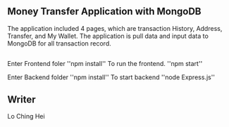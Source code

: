 ## Money Transfer Application with MongoDB
The application included 4 pages, which are transaction History, Address, Transfer, and My Wallet. The application is pull data and input data to MongoDB for all transaction record. 
##
Enter Frontend foler
''npm install''
To run the frontend.
''npm start''

Enter Backend folder
''npm install''
To start backend
''node Express.js''

## Writer
Lo Ching Hei


